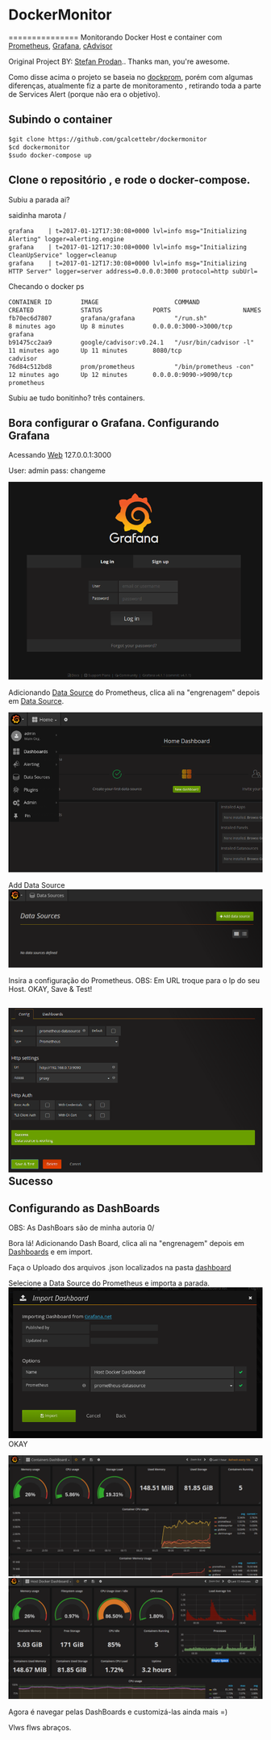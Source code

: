 # DockerMonitor
===============
Monitorando Docker Host e container com [Prometheus](https://prometheus.io/), [Grafana](http://grafana.org/), [cAdvisor](https://github.com/google/cadvisor) 

Original Project BY: [Stefan Prodan](https://github.com/stefanprodan).. Thanks man, you're awesome.

Como disse acima o projeto se baseia no [dockprom](https://github.com/stefanprodan/dockprom), porém com algumas diferenças, atualmente fiz a parte de monitoramento , retirando toda a parte de Services Alert (porque não era o objetivo).

Subindo o container
-------------------
```Shell
$git clone https://github.com/gcalcettebr/dockermonitor
$cd dockermonitor
$sudo docker-compose up
```
Clone o repositório , e rode o docker-compose.
----------------------------------------------

Subiu a parada ai?

saidinha marota \/
```Shell
grafana    | t=2017-01-12T17:30:08+0000 lvl=info msg="Initializing Alerting" logger=alerting.engine
grafana    | t=2017-01-12T17:30:08+0000 lvl=info msg="Initializing CleanUpService" logger=cleanup
grafana    | t=2017-01-12T17:30:08+0000 lvl=info msg="Initializing HTTP Server" logger=server address=0.0.0.0:3000 protocol=http subUrl=
```
Checando o docker ps 
```Shell
CONTAINER ID        IMAGE                     COMMAND                  CREATED             STATUS              PORTS                    NAMES
fb70ec6d7807        grafana/grafana           "/run.sh"                8 minutes ago       Up 8 minutes        0.0.0.0:3000->3000/tcp   grafana
b91475cc2aa9        google/cadvisor:v0.24.1   "/usr/bin/cadvisor -l"   11 minutes ago      Up 11 minutes       8080/tcp                 cadvisor
76d84c512bd8        prom/prometheus           "/bin/prometheus -con"   12 minutes ago      Up 12 minutes       0.0.0.0:9090->9090/tcp   prometheus
``` 
Subiu ae tudo bonitinho? três containers.

Bora configurar o Grafana.
Configurando Grafana
-------------------

Acessando [Web](http://127.0.0.1:3000/login) 127.0.0.1:3000


User: admin  pass:  changeme

![alt tag](https://github.com/gcalcettebr/dockerizando/blob/master/jpg/iniciografana.png)

Adicionando [Data Source](http://127.0.0.1:3000/datasources) do Prometheus, clica ali na "engrenagem" depois em [Data Source](http://127.0.0.1:3000/datasources).

![alt tag](https://github.com/gcalcettebr/dockerizando/blob/master/jpg/adddashboar.png)

Add Data Source
![alt tag](https://github.com/gcalcettebr/dockerizando/blob/master/jpg/adddatadource.png)

Insira a configuração do Prometheus.
OBS: Em URL troque para o Ip do seu Host.
OKAY, 
Save & Test!

![alt tag](https://github.com/gcalcettebr/dockerizando/blob/master/jpg/configdatasource.png)
Sucesso
-------

Configurando as DashBoards
--------------------------
OBS: As DashBoars são de minha autoria 0/

Bora lá!
Adicionando Dash Board, clica ali na "engrenagem" depois em [Dashboards](http://127.0.0.1:3000/dashboard/new?editview=import) e em import.

Faça o Uploado dos arquivos .json localizados na pasta [dashboard](https://github.com/gcalcettebr/dockermonitor/tree/master/dashboard)

Selecione a Data Source do Prometheus e importa a parada.
![alt tag](https://github.com/gcalcettebr/dockerizando/blob/master/jpg/dashboard2.png)
OKAY

![alt tag](https://github.com/gcalcettebr/dockerizando/blob/master/jpg/dashboardcontainers.png)
![alt tag](https://github.com/gcalcettebr/dockerizando/blob/master/jpg/hostdashboard.png)


Agora é navegar pelas DashBoards e customizá-las ainda mais =)

Vlws flws abraços.
